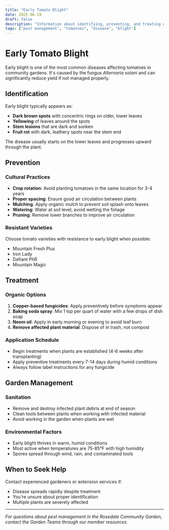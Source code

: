 ```yaml
---
title: "Early Tomato Blight"
date: 2025-06-19
draft: false
description: "Information about identifying, preventing, and treating early tomato blight in the garden"
tags: ["pest management", "tomatoes", "disease", "blight"]
---
```


# Early Tomato Blight

Early blight is one of the most common diseases affecting tomatoes in community gardens. It's caused by the fungus *Alternaria solani* and can significantly reduce yield if not managed properly.

## Identification

Early blight typically appears as:
- **Dark brown spots** with concentric rings on older, lower leaves
- **Yellowing** of leaves around the spots
- **Stem lesions** that are dark and sunken
- **Fruit rot** with dark, leathery spots near the stem end

The disease usually starts on the lower leaves and progresses upward through the plant.

## Prevention

### Cultural Practices
- **Crop rotation**: Avoid planting tomatoes in the same location for 3-4 years
- **Proper spacing**: Ensure good air circulation between plants
- **Mulching**: Apply organic mulch to prevent soil splash onto leaves
- **Watering**: Water at soil level, avoid wetting the foliage
- **Pruning**: Remove lower branches to improve air circulation

### Resistant Varieties
Choose tomato varieties with resistance to early blight when possible:
- Mountain Fresh Plus
- Iron Lady
- Defiant PhR
- Mountain Magic

## Treatment

### Organic Options
1. **Copper-based fungicides**: Apply preventively before symptoms appear
2. **Baking soda spray**: Mix 1 tsp per quart of water with a few drops of dish soap
3. **Neem oil**: Apply in early morning or evening to avoid leaf burn
4. **Remove affected plant material**: Dispose of in trash, not compost

### Application Schedule
- Begin treatments when plants are established (4-6 weeks after transplanting)
- Apply preventive treatments every 7-14 days during humid conditions
- Always follow label instructions for any fungicide

## Garden Management

### Sanitation
- Remove and destroy infected plant debris at end of season
- Clean tools between plants when working with infected material
- Avoid working in the garden when plants are wet

### Environmental Factors
- Early blight thrives in warm, humid conditions
- Most active when temperatures are 75-85°F with high humidity
- Spores spread through wind, rain, and contaminated tools

## When to Seek Help

Contact experienced gardeners or extension services if:
- Disease spreads rapidly despite treatment
- You're unsure about proper identification
- Multiple plants are severely affected

---

*For questions about pest management in the Rosedale Community Garden, contact the Garden Teams through our member resources.*
